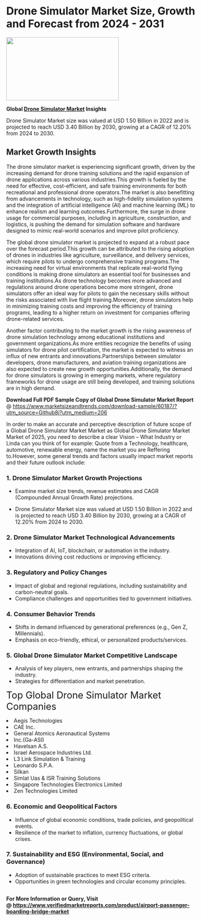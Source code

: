 <H1>Drone Simulator Market Size, Growth and Forecast from 2024 - 2031</H1><img class="aligncenter size-medium wp-image-584254" src="https://thirdeyenews.in/wp-content/uploads/2024/09/Global-Market-Research-300x168.jpeg" alt="" width="300" height="168" /><p><strong>Global&nbsp;<a href="https://www.marketsizeandtrends.com/download-sample/60187/?utm_source=Github8j?utm_medium=206">Drone Simulator Market</a> Insights</strong></p><p>Drone Simulator Market size was valued at USD 1.50 Billion in 2022 and is projected to reach USD 3.40 Billion by 2030, growing at a CAGR of 12.20% from 2024 to 2030.</p><p><h2>Market Growth Insights</h2> <p>The drone simulator market is experiencing significant growth, driven by the increasing demand for drone training solutions and the rapid expansion of drone applications across various industries.This growth is fueled by the need for effective, cost-efficient, and safe training environments for both recreational and professional drone operators.The market is also benefitting from advancements in technology, such as high-fidelity simulation systems and the integration of artificial intelligence (AI) and machine learning (ML) to enhance realism and learning outcomes.Furthermore, the surge in drone usage for commercial purposes, including in agriculture, construction, and logistics, is pushing the demand for simulation software and hardware designed to mimic real-world scenarios and improve pilot proficiency.</p> <p>The global drone simulator market is projected to expand at a robust pace over the forecast period.This growth can be attributed to the rising adoption of drones in industries like agriculture, surveillance, and delivery services, which require pilots to undergo comprehensive training programs.The increasing need for virtual environments that replicate real-world flying conditions is making drone simulators an essential tool for businesses and training institutions.As drone technology becomes more advanced and regulations around drone operations become more stringent, drone simulators offer an ideal way for pilots to gain the necessary skills without the risks associated with live flight training.Moreover, drone simulators help in minimizing training costs and improving the efficiency of training programs, leading to a higher return on investment for companies offering drone-related services.</p> <p>Another factor contributing to the market growth is the rising awareness of drone simulation technology among educational institutions and government organizations.As more entities recognize the benefits of using simulators for drone pilot certification, the market is expected to witness an influx of new entrants and innovations.Partnerships between simulator developers, drone manufacturers, and aviation training organizations are also expected to create new growth opportunities.Additionally, the demand for drone simulators is growing in emerging markets, where regulatory frameworks for drone usage are still being developed, and training solutions are in high demand.</p> <p><span class=""><strong>Download Full PDF Sample Copy of Global Drone Simulator Market Report</strong> @ <a href="https://www.marketsizeandtrends.com/download-sample/60187/?utm_source=Github8j?utm_medium=206" target="_blank">https://www.marketsizeandtrends.com/download-sample/60187/?utm_source=Github8j?utm_medium=206</a></span></p><p>In order to make an accurate and perceptive description of future scope of a Global&nbsp;Drone Simulator Market Market as Global&nbsp;Drone Simulator Market Market of 2025, you need to describe a clear Vision &ndash; What Industry or Linda can you think of for example: Quote from a Technology, healthcare, automotive, renewable energy, name the market you are Reffering to.However, some general trends and factors usually impact market reports and their future outlook include:</p><h3>1.&nbsp;<strong>Drone Simulator Market Growth Projections</strong></h3><ul><li>Examine market size trends, revenue estimates and CAGR (Compounded Annual Growth Rate) projections.</li><li><p>Drone Simulator Market size was valued at USD 1.50 Billion in 2022 and is projected to reach USD 3.40 Billion by 2030, growing at a CAGR of 12.20% from 2024 to 2030.</p></li></ul><h3>2.&nbsp;<strong>Drone Simulator Market Technological Advancements</strong></h3><ul><li>Integration of AI, IoT, blockchain, or automation in the industry.</li><li>Innovations driving cost reductions or improving efficiency.</li></ul><h3>3.&nbsp;<strong>Regulatory and Policy Changes</strong></h3><ul><li>Impact of global and regional regulations, including sustainability and carbon-neutral goals.</li><li>Compliance challenges and opportunities tied to government initiatives.</li></ul><h3>4.&nbsp;<strong>Consumer Behavior Trends</strong></h3><ul><li>Shifts in demand influenced by generational preferences (e.g., Gen Z, Millennials).</li><li>Emphasis on eco-friendly, ethical, or personalized products/services.</li></ul><h3>5.&nbsp;<strong>Global Drone Simulator Market Competitive Landscape</strong></h3><ul><li>Analysis of key players, new entrants, and partnerships shaping the industry.</li><li>Strategies for differentiation and market penetration.</li></ul><p data-pm-slice="1 1 []"><span style="color: inherit; font-family: inherit; font-size: 25px;">Top Global Drone Simulator Market Companies</span></p><div class="" data-test-id=""><p><li>Aegis Technologies</li><li> CAE Inc.</li><li> General Atomics Aeronautical Systems</li><li> Inc.(Ga-ASI)</li><li> Havelsan A.S.</li><li> Israel Aerospace Industries Ltd.</li><li> L3 Link Simulation & Training</li><li> Leonardo S.P.A.</li><li> Silkan</li><li> Simlat Uas & ISR Training Solutions</li><li> Singapore Technologies Electronics Limited</li><li> Zen Technologies Limited</li></p></div><h3>6.&nbsp;<strong>Economic and Geopolitical Factors</strong></h3><ul><li>Influence of global economic conditions, trade policies, and geopolitical events.</li><li>Resilience of the market to inflation, currency fluctuations, or global crises.</li></ul><h3>7.&nbsp;<strong>Sustainability and ESG (Environmental, Social, and Governance)</strong></h3><ul><li>Adoption of sustainable practices to meet ESG criteria.</li><li>Opportunities in green technologies and circular economy principles.</li></ul><h2><strong style="font-size: 14px;">For More Information or Query, Visit @&nbsp;</strong><a style="background-color: #ffffff; font-size: 14px;" href="https://www.marketsizeandtrends.com/report/drone-simulator-market/" target="_blank">https://www.verifiedmarketreports.com/product/airport-passenger-boarding-bridge-market</a></h2>